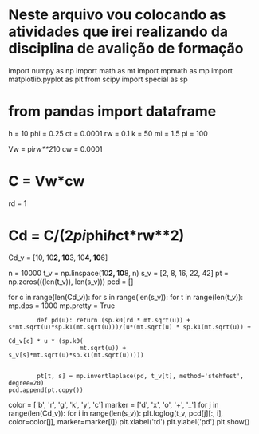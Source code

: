 # Neste arquivo vou colocando as atividades que irei realizando da disciplina de avalição de formação

import numpy as np
import math as mt
import mpmath as mp
import matplotlib.pyplot as plt
from scipy import special as sp
# from pandas import dataframe

h = 10
phi = 0.25
ct = 0.0001
rw = 0.1
k = 50
mi = 1.5
pi = 100

Vw = pi*rw**2*10
cw = 0.0001

# C = Vw*cw
rd = 1
# Cd = C/(2*pi*phi*h*ct*rw**2)
Cd_v = [10, 10**2, 10**3, 10**4, 10**6]

n = 10000
t_v = np.linspace(10**2, 10**8, n)
s_v = [2, 8, 16, 22, 42]
pt = np.zeros(((len(t_v)), len(s_v)))
pcd = []

for c in range(len(Cd_v)):
    for s in range(len(s_v)):
        for t in range(len(t_v)):
            mp.dps = 1000
            mp.pretty = True


            def pd(u): return (sp.k0(rd * mt.sqrt(u)) + s*mt.sqrt(u)*sp.k1(mt.sqrt(u)))/(u*(mt.sqrt(u) * sp.k1(mt.sqrt(u)) +
                                                                                            Cd_v[c] * u * (sp.k0(
                        mt.sqrt(u)) + s_v[s]*mt.sqrt(u)*sp.k1(mt.sqrt(u)))))


            pt[t, s] = mp.invertlaplace(pd, t_v[t], method='stehfest', degree=20)
    pcd.append(pt.copy())

color = ['b', 'r', 'g', 'k', 'y', 'c']
marker = ['d', 'x', 'o', '+', '_']
for j in range(len(Cd_v)):
    for i in range(len(s_v)):
        plt.loglog(t_v, pcd[j][:, i], color=color[j], marker=marker[i])
plt.xlabel('td')
plt.ylabel('pd')
plt.show()